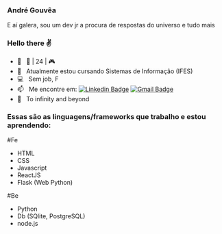 ### André Gouvêa
E aí galera, sou um dev jr a procura de respostas do universo e tudo mais
### Hello there :v:
<!--
**anderefelip/anderefelip** is a ✨ _special_ ✨ repository because its `README.md` (this file) appears on your GitHub profile.

Here are some ideas to get you started:
-->
- 💬 &nbsp; :seedling: | 24 | :video_game:
- :rocket: &nbsp; Atualmente estou cursando Sistemas de Informação (IFES)
- :computer: &nbsp; Sem job, F
- 📫 &nbsp; Me encontre em: [![Linkedin Badge](https://img.shields.io/badge/-AndreGouvea-blue?style=flat-square&logo=Linkedin&logoColor=white&link=https://www.linkedin.com/mwlite/in/andr%C3%A9-gouv%C3%AAa-a29ba8195)](https://www.linkedin.com/mwlite/in/andr%C3%A9-gouv%C3%AAa-a29ba8195) 
[![Gmail Badge](https://img.shields.io/badge/--c14438?style=flat-square&logo=Gmail&logoColor=white&link=mailto:andregouveaf@gmail.com)](mailto:andregouveaf@gmail.com)
- :milky_way:  &nbsp; To infinity and beyond

### Essas são as linguagens/frameworks que trabalho e estou aprendendo:

#Fe
- HTML
- CSS
- Javascript
- ReactJS
- Flask (Web Python)

#Be
- Python
- Db (SQlite, PostgreSQL)
- node.js
